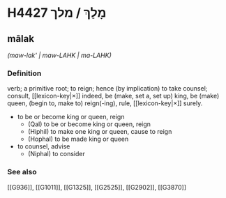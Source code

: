# H4427 מָלַךְ / מלך

## mâlak

_(maw-lak' | maw-LAHK | ma-LAHK)_

### Definition

verb; a primitive root; to reign; hence (by implication) to take counsel; consult, [[lexicon-key|×]] indeed, be (make, set a, set up) king, be (make) queen, (begin to, make to) reign(-ing), rule, [[lexicon-key|×]] surely.

- to be or become king or queen, reign
    - (Qal) to be or become king or queen, reign
    - (Hiphil) to make one king or queen, cause to reign
    - (Hophal) to be made king or queen
- to counsel, advise
    - (Niphal) to consider
### See also

[[G936]], [[G1011]], [[G1325]], [[G2525]], [[G2902]], [[G3870]]


